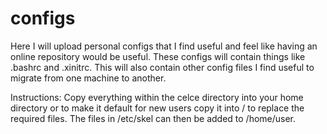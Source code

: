 configs
=======

Here I will upload personal configs that I find useful and feel like having an online repository would be useful. These configs will contain things like .bashrc and .xinitrc. This will also contain other config files I find useful to migrate from one machine to another.

Instructions:
Copy everything within the celce directory into your home directory or to make it default for new users copy it into / to replace the required files. The files in /etc/skel can then be added to /home/user.
